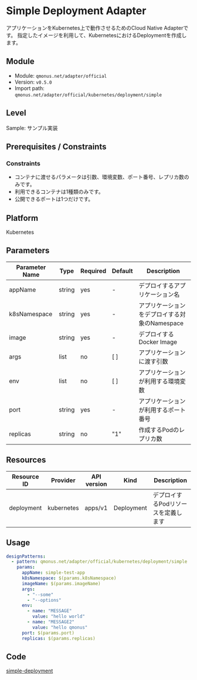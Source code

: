 # Simple Deployment Adapter

アプリケーションをKubernetes上で動作させるためのCloud Native Adapterです。
指定したイメージを利用して、KubernetesにおけるDeploymentを作成します。

## Module
- Module: `qmonus.net/adapter/official`
- Version: `v0.5.0`
- Import path: `qmonus.net/adapter/official/kubernetes/deployment/simple`

## Level
Sample: サンプル実装

## Prerequisites / Constraints
### Constraints
* コンテナに渡せるパラメータは引数、環境変数、ポート番号、レプリカ数のみです。
* 利用できるコンテナは1種類のみです。
* 公開できるポートは1つだけです。

## Platform
Kubernetes

## Parameters
| Parameter Name | Type | Required | Default | Description |
| --- | --- | --- | --- | --- |
| appName | string | yes | - | デプロイするアプリケーション名 |
| k8sNamespace | string | yes | - | アプリケーションをデプロイする対象のNamespace |
| image | string | yes | - | デプロイするDocker Image |
| args | list | no | [ ] | アプリケーションに渡す引数 |
| env | list | no | [ ] | アプリケーションが利用する環境変数 |
| port | string | yes | - | アプリケーションが利用するポート番号 |
| replicas | string | no | "1" | 作成するPodのレプリカ数 |

## Resources
| Resource ID | Provider | API version | Kind | Description |
| --- | --- | --- | --- | --- |
| deployment | kubernetes | apps/v1 | Deployment | デプロイするPodリソースを定義します |

## Usage
```yaml
designPatterns:
  - pattern: qmonus.net/adapter/official/kubernetes/deployment/simple
    params:
      appName: simple-test-app
      k8sNamespace: $(params.k8sNamespace)
      imageName: $(params.imageName)
      args: 
        - "--some"
        - "--options"
      env:
        - name: "MESSAGE"
          value: "hello world"
        - name: "MESSAGE2"
          value: "hello qmonus"
      port: $(params.port)
      replicas: $(params.replicas)
```

## Code
[simple-deployment](../../kubernetes/deployment/simple/)

